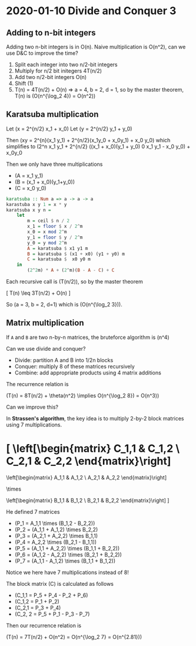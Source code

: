 # 2020-01-10 Divide and Conquer 3

## Adding to n-bit integers 

Adding two n-bit integers is in O(n). Naive multiplication is O(n^2), can we use D&C to improve the time?

1. Split each integer into two n/2-bit integers
2. Multiply for n/2 bit initegers 4T(n/2)
3. Add two n/2-bit integers O(n)
4. Shift (1)
5. T(n) = 4T(n/2) + O(n) => a = 4, b = 2, d = 1, so by the master theorem, T(n) is \(O(n^{\log_2 4}) = O(n^2)\)


## Karatsuba multiplication

Let \(x = 2^{n/2} x_1 + x_0\)
Let \(y = 2^{n/2} y_1 + y_0\)

Then \(xy = 2^{n}(x_1 y_1) + 2^{n/2}(x_1y_0 + x_0y_1) + x_0 y_0\) which simplifies to \(2^n x_1 y_1 + 2^{n/2} ((x_1 + x_0)(y_1 + y_0) 0 x_1 y_1 - x_0 y_0) + x_0y_0

Then we only have three multiplications
* \(A = x_1 y_1\)
* \(B = (x_1 + x_0)(y_1+y_0)\)
* \(C = x_0 y_0\)


```haskell
karatsuba :: Num a => a -> a -> a
karastuba x y 1 = x * y
karatsuba x y n = 
    let 
        m = ceil $ n / 2
        x_1 = floor $ x / 2^m
        x_0 = x mod 2^m
        y_1 = floor $ y / 2^m
        y_0 = y mod 2^m
        A = karatsuba $ x1 y1 m
        B = karatsuba $ (x1 + x0) (y1 + y0) m
        C = karatsuba $  x0 y0 m
    in
        (2^2m) * A + (2^m)(B - A - C) + C
```

Each recursive call is \(T(n/2)\), so by the master theorem

\[
 T(n) \leq 3T(n/2) + O(n)
\]

So \(a = 3, b = 2, d=1\) which is \(O(n^{\log_2 3})\).


## Matrix multiplication

If `A` and `B` are two n-by-n matrices, the bruteforce algorithm is \(n^4\)

Can we use divide and conquer?

* Divide: partition A and B into 1/2n blocks
* Conquer: multiply 8 of these matrices recursively
* Combine: add appropriate products using 4 matrix additions

The recurrence relation is 

\(T(n) = 8T(n/2) + \theta(n^2) \implies O(n^{\log_2 8}) = O(n^3)\)

Can we improve this?

In **Strassen's algorithm**, the key idea is to multiply 2-by-2 block matrices using 7 multiplications.

\[
\left[\begin{matrix}
 C_1,1 & C_1,2 \\
 C_2,1 & C_2,2
\end{matrix}\right] 
= 

\left[\begin{matrix}
 A_1,1 & A_1,2 \\
 A_2,1 & A_2,2
\end{matrix}\right]

\times 

\left[\begin{matrix}
 B_1,1 & B_1,2 \\
 B_2,1 & B_2,2
\end{matrix}\right]
\]

He defined 7 matrices

* \(P_1 = A_1,1 \times (B_1,2 - B_2,2)\)
* \(P_2 = (A_1,1 + A_1,2) \times B_2,2\)
* \(P_3 = (A_2,1 + A_2,2) \times B_1,1\)
* \(P_4 = A_2,2 \times (B_2,1 - B_1,1)\)
* \(P_5 = (A_1,1 + A_2,2) \times (B_1,1 + B_2,2)\)
* \(P_6 = (A_1,2 - A_2,2) \times (B_2,1 + B_2,2)\)
* \(P_7 = (A_1,1 - A_1,2) \times (B_1,1 + B_1,2)\)

Notice we here have 7 multiplications instead of 8!

The block matrix \(C\) is calculated as follows

* \(C_1,1 = P_5 + P_4 - P_2 + P_6)
* \(C_1,2 = P_1 + P_2\)
* \(C_2,1 = P_3 + P_4\)
* \(C_2, 2 = P_5 + P_1 - P_3 - P_7\)

Then our recurrence relation is

\(T(n) = 7T(n/2) + O(n^2) = O(n^{\log_2 7} = O(n^{2.81})\)